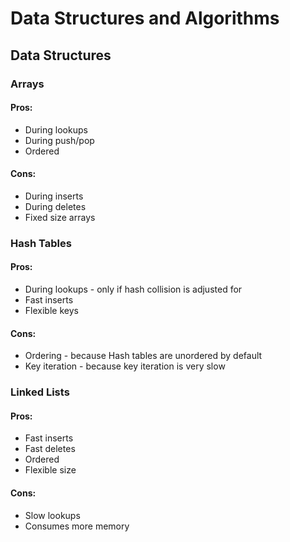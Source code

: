 # Data Structures and Algorithms

## Data Structures

### Arrays
#### Pros:
* During lookups
* During push/pop
* Ordered
#### Cons:
* During inserts
* During deletes
* Fixed size arrays

### Hash Tables
#### Pros:
* During lookups - only if hash collision is adjusted for
* Fast inserts
* Flexible keys

#### Cons:
* Ordering - because Hash tables are unordered by default
* Key iteration - because key iteration is very slow

### Linked Lists
#### Pros:
* Fast inserts
* Fast deletes
* Ordered
* Flexible size

#### Cons:
* Slow lookups
* Consumes more memory